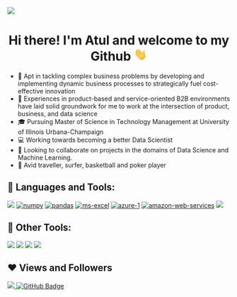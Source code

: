 ![](https://raw.githubusercontent.com/halfrost/halfrost/master/icons/header_.png)

<h1 align="center"> Hi there! I'm Atul and welcome to my Github <img src="https://raw.githubusercontent.com/ABSphreak/ABSphreak/master/gifs/Hi.gif" width="30px">  </h1>

* 🧐  Apt in tackling complex business problems by developing and implementing dynamic business processes to strategically fuel cost-effective innovation
* 🤔  Experiences in product-based and service-oriented B2B environments have laid solid groundwork for me to work at the intersection of product, business, and data science
* 🎓  Pursuing Master of Science in Technology Management at University of Illinois Urbana-Champaign
* 💻  Working towards becoming a better Data Scientist 
* 🤝  Looking to collaborate on projects in the domains of Data Science and Machine Learning.
* 🌱  Avid traveller, surfer, basketball and poker player

## 🚀 Languages and Tools:

<p align="left"> 
  <a href="https://www.python.org" title="Python" target="_blank"><img src="https://img.icons8.com/color/48/000000/python.png"></a>
  <a href="https://numpy.org/" title="Numpy" target="_blank"><img width="48" height="48" src="https://img.icons8.com/color/48/numpy.png" alt="numpy"/></a>
  <a href="https://pandas.pydata.org/" title="Pandas" target="_blank"><img width="48" height="48" src="https://img.icons8.com/color/48/pandas.png" alt="pandas"/></a>
  <a href="https://www.microsoft.com/en-us/microsoft-365/excel" title="Microsoft Excel" target="_blank"><img width="48" height="48" src="https://img.icons8.com/color/48/ms-excel.png" alt="ms-excel"/></a>
  <a href="https://azure.microsoft.com/en-us" title="Azure" target="_blank"><img width="48" height="48" src="https://img.icons8.com/color/48/azure-1.png" alt="azure-1"/></a>
  <a href="https://aws.amazon.com/" title="AWS" target="_blank"> <img width="48" height="48" src="https://img.icons8.com/color/48/amazon-web-services.png" alt="amazon-web-services"/></a>
  <a href="https://www.mysql.com/" title="MySQL" target="_blank"><img src="https://img.icons8.com/fluent/50/000000/mysql-logo.png"></a>
</p>

## 🎨 Other Tools:

<p align="left">
  <a href="https://www.adobe.com/in/products/photoshop.html" title="Photoshop" target="_blank"><img src="https://img.icons8.com/color/48/000000/adobe-photoshop--v1.png"></a>
  <a href="https://www.adobe.com/in/products/premiere.html" title="Premiere Pro" target="_blank"><img src="https://img.icons8.com/color/48/000000/adobe-premiere-pro--v1.png"></a>
  <a href="https://www.adobe.com/in/products/aftereffects.html" title="After Effects" target="_blank"><img src="https://img.icons8.com/color/48/000000/adobe-after-effects--v1.png"></a>
  <a href="https://www.figma.com/" title="Figma" target="_blank"><img src="https://img.icons8.com/color/48/000000/figma--v1.png"></a>
</p>

## ❤ Views and Followers
<a href="https://github.com/Meghna-DAS/github-profile-views-counter">
  <img src="https://komarev.com/ghpvc/?username=shreyash04">
</a>
<a href="https://github.com/shreyash04?tab=followers"><img src="https://img.shields.io/github/followers/shreyash04?label=Followers&style=social" alt="GitHub Badge"></a>





<!--
**shreyash04/shreyash04** is a ✨ _special_ ✨ repository because its `README.md` (this file) appears on your GitHub profile.

Here are some ideas to get you started:

- 🔭 I’m currently working on ...
- 🌱 I’m currently learning ...
- 👯 I’m looking to collaborate on ...
- 🤔 I’m looking for help with ...
- 💬 Ask me about ...
- 📫 How to reach me: ...
- 😄 Pronouns: ...
- ⚡ Fun fact: ...
-->
